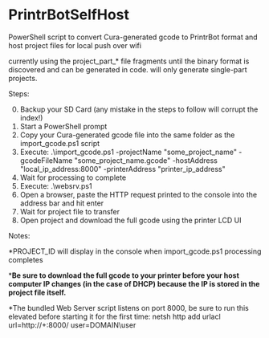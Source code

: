 # PrintrBotSelfHost
PowerShell script to convert Cura-generated gcode to PrintrBot format and host project files for local push over wifi

currently using the project_part_* file fragments until the binary format is discovered and can be generated in code.  will only generate single-part projects.

Steps:

0. Backup your SD Card (any mistake in the steps to follow will corrupt the index!)
1. Start a PowerShell prompt
2. Copy your Cura-generated gcode file into the same folder as the import_gcode.ps1 script
3. Execute:
    .\import_gcode.ps1 -projectName "some_project_name" -gcodeFileName "some_project_name.gcode"
-hostAddress "local_ip_address:8000" -printerAddress "printer_ip_address"
4. Wait for processing to complete
5. Execute:
    .\websrv.ps1
6. Open a browser, paste the HTTP request printed to the console into the address bar and hit enter
7. Wait for project file to transfer
8. Open project and download the full gcode using the printer LCD UI

Notes:

*PROJECT_ID will display in the console when import_gcode.ps1 processing completes

***Be sure to download the full gcode to your printer before your host computer IP changes (in the case of DHCP) because the IP is stored in the project file itself.**

*The bundled Web Server script listens on port 8000, be sure to run this elevated before starting it for the first time:
    netsh http add urlacl url=http://+:8000/ user=DOMAIN\user
